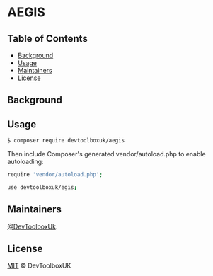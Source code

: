 # AEGIS


## Table of Contents

- [Background](#Background)
- [Usage](#Usage)
- [Maintainers](#Maintainers)
- [License](#License)

## Background


## Usage

```sh
$ composer require devtoolboxuk/aegis
```

Then include Composer's generated vendor/autoload.php to enable autoloading:

```sh
require 'vendor/autoload.php';
```

```sh
use devtoolboxuk/egis;

```


## Maintainers

[@DevToolboxUk](https://github.com/DevToolBoxUk).


## License

[MIT](LICENSE) © DevToolboxUK
